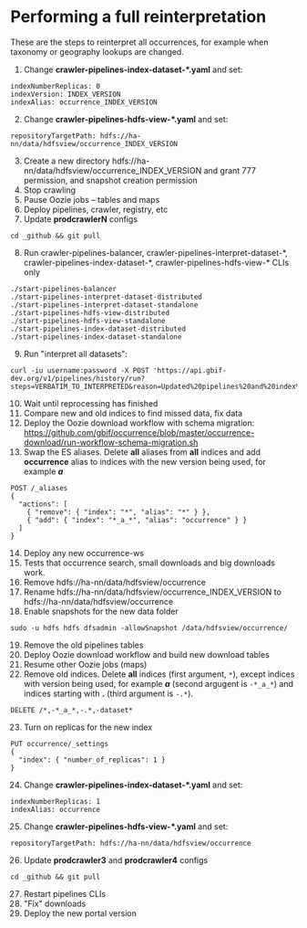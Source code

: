 # Performing a full reinterpretation

These are the steps to reinterpret all occurrences, for example when taxonomy or geography lookups are changed.

1. Change **crawler-pipelines-index-dataset-\*.yaml** and set:
```
indexNumberReplicas: 0
indexVersion: INDEX_VERSION
indexAlias: occurrence_INDEX_VERSION
```
2. Change **crawler-pipelines-hdfs-view-\*.yaml** and set:
```
repositoryTargetPath: hdfs://ha-nn/data/hdfsview/occurrence_INDEX_VERSION
```
3. Create a new directory hdfs://ha-nn/data/hdfsview/occurrence_INDEX_VERSION and grant 777 permission, and snapshot creation permission
4. Stop crawling
5. Pause Oozie jobs – tables and maps
6. Deploy pipelines, crawler, registry, etc
7. Update **prodcrawlerN** configs
```
cd _github && git pull
```
8. Run crawler-pipelines-balancer, crawler-pipelines-interpret-dataset-\*, crawler-pipelines-index-dataset-\*, crawler-pipelines-hdfs-view-\* CLIs only
```
./start-pipelines-balancer
./start-pipelines-interpret-dataset-distributed
./start-pipelines-interpret-dataset-standalone
./start-pipelines-hdfs-view-distributed
./start-pipelines-hdfs-view-standalone
./start-pipelines-index-dataset-distributed
./start-pipelines-index-dataset-standalone
```
9. Run "interpret all datasets":
```
curl -iu username:password -X POST 'https://api.gbif-dev.org/v1/pipelines/history/run?steps=VERBATIM_TO_INTERPRETED&reason=Updated%20pipelines%20and%20index%20schema'
```
10. Wait until reprocessing has finished
11. Compare new and old indices to find missed data, fix data
12. Deploy the Oozie download workflow with schema migration: https://github.com/gbif/occurrence/blob/master/occurrence-download/run-workflow-schema-migration.sh
13. Swap the ES aliases. Delete **all** aliases from **all** indices and add **occurrence** alias to indices with the new version being used, for example **_a_**
```
POST /_aliases
{
  "actions": [
    { "remove": { "index": "*", "alias": "*" } },
    { "add": { "index": "*_a_*", "alias": "occurrence" } }
  ]
}
```
14. Deploy any new occurrence-ws
15. Tests that occurrence search, small downloads and big downloads work.
16. Remove hdfs://ha-nn/data/hdfsview/occurrence
17. Rename hdfs://ha-nn/data/hdfsview/occurrence_INDEX_VERSION to hdfs://ha-nn/data/hdfsview/occurrence
18. Enable snapshots for the new data folder
```
sudo -u hdfs hdfs dfsadmin -allowSnapshot /data/hdfsview/occurrence/
```
19. Remove the old pipelines tables
20. Deploy Oozie download workflow and build new download tables
21. Resume other Oozie jobs (maps)
22. Remove old indices. Delete **all** indices (first argument, `*`), except indices with version being used, for example **_a_** (second argugent is `-*_a_*`) and indices starting with **.** (third argument is `-.*`).
```
DELETE /*,-*_a_*,-.*,-dataset*
```
23. Turn on replicas for the new index
```
PUT occurrence/_settings
{
  "index": { "number_of_replicas": 1 }
}
```
24. Change **crawler-pipelines-index-dataset-\*.yaml** and set:
```
indexNumberReplicas: 1
indexAlias: occurrence
```
25. Change **crawler-pipelines-hdfs-view-\*.yaml** and set:
```
repositoryTargetPath: hdfs://ha-nn/data/hdfsview/occurrence
```
26. Update **prodcrawler3** and **prodcrawler4** configs
```
cd _github && git pull
```
27. Restart pipelines CLIs
28. "Fix" downloads
29. Deploy the new portal version
